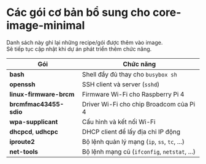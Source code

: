 # Các gói cơ bản bổ sung cho core-image-minimal

Danh sách này ghi lại những recipe/gói được thêm vào image.  
Sẽ tiếp tục cập nhật khi dự án phát triển thêm chức năng.

| Gói                    | Chức năng                                   |
|-------------------------|---------------------------------------------|
| **bash**               | Shell đầy đủ thay cho `busybox sh`          |
| **openssh**            | SSH client và server (`sshd`)                |
| **linux-firmware-brcm**| Firmware Wi-Fi cho Raspberry Pi 4            |
| **brcmfmac43455-sdio** | Driver Wi-Fi cho chip Broadcom của Pi 4      |
| **wpa-supplicant**     | Cấu hình và kết nối Wi-Fi                    |
| **dhcpcd**, **udhcpc** | DHCP client để lấy địa chỉ IP động           |
| **iproute2**           | Bộ lệnh quản lý mạng (`ip`, `ss`, `tc`, ...) |
| **net-tools**          | Bộ lệnh mạng cũ (`ifconfig`, `netstat`, ...) |